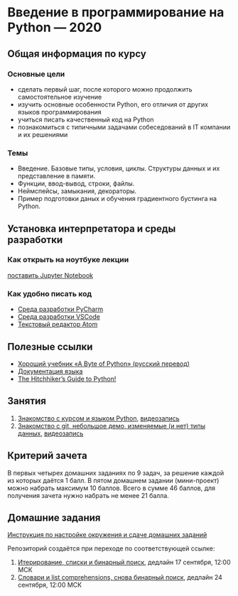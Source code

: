 # Введение в программирование на Python — 2020

## Общая информация по курсу

### Основные цели

* сделать первый шаг, после которого можно продолжить самостоятельное изучение
* изучить основные особенности Python, его отличия от других языков программирования
* учиться писать качественный код на Python
* познакомиться с типичными задачами собеседований в IT компании и их решениями

### Темы

* Введение. Базовые типы, условия, циклы. Структуры данных и их представление в памяти.
* Функции, ввод-вывод, строки, файлы.
* Неймспейсы, замыкания, декораторы.
* Пример подготовки даных и обучения градиентного бустинга на Python.  

## Установка интерпретатора и среды разработки

### Как открыть на ноутбуке лекции
[поставить Jupyter Notebook](https://jupyter.readthedocs.io/en/latest/install.html)

### Как удобно писать код
* [Среда разработки PyCharm](https://www.jetbrains.com/pycharm/)
* [Среда разработки VSCode](https://code.visualstudio.com/)
* [Текстовый редактор Atom](https://atom.io/)

## Полезные ссылки
* [Хороший учебник «А Byte of Python» (русский перевод)](http://svp.pp.ua/AByteOfPython/)
* [Документация языка](https://docs.python.org/3/)
* [The Hitchhiker’s Guide to Python!](https://docs.python-guide.org/)

## Занятия

1. [Знакомство с курсом и языком Python](lessons/01.intro.python/), [видеозапись](https://youtu.be/OHxTiRn3SIw)
2. [Знакомство с git, небольшое демо, изменяемые (и нет) типы данных](lessons/02.intro.git/), [видеозапись](https://youtu.be/ZjXpv5bYqtA)

## Критерий зачета
В первых четырех домашних заданиях по 9 задач, за решение каждой из которых даётся 1 балл. В пятом домашнем задании (мини-проект) можно набрать максимум 10 баллов. Всего в сумме 46 баллов, для получения зачета нужно набрать не менее 21 балла.

## Домашние задания

[Инструкция по настройке окружения и сдаче домашних заданий](env_configuration.md) 

Репозиторий создаётся при переходе по соответствующей ссылке:

1. [Итерирование, списки и бинарный поиск](https://classroom.github.com/a/-NS0xbJr), дедлайн 17 сентября, 12:00 МСК
2. [Словари и list comprehensions, снова бинарный поиск](https://classroom.github.com/a/dCQ77hm1), дедлайн 24 сентября, 12:00 МСК
